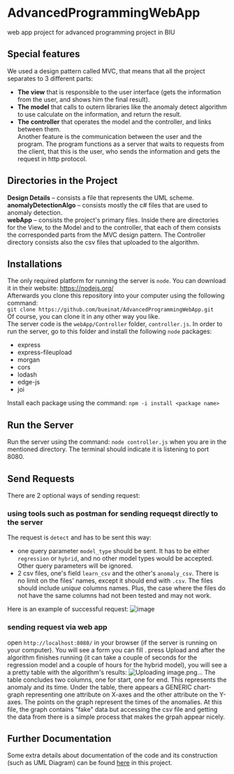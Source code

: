 # AdvancedProgrammingWebApp

web app project for advanced programming project in BIU


## Special features
We used a design pattern called MVC, that means that all the project  separates to 3 different parts:<br />
- **The view**  that is responsible to the user interface (gets the information from the user, and shows him the final result).<br />
- **The model** that calls to outern libraries like the anomaly detect algorithm to use calculate on the information, and return the result.<br />
- **The controller** that operates the model and the controller, and links between them.<br />
Another feature is the communication between the user and the program. The program functions as a server that waits to requests from the client, that this is the user, who sends the information and gets the request in http protocol.

## Directories in the Project<br />
**Design Details** – consists a file that represents the UML scheme.<br />
**anomalyDetectionAlgo** – consists mostly the c# files that are used to anomaly detection.<br />
**webApp** – consists the project's primary files. Inside there are directories for the View, to the Model and to the controller, that each of them consists the corresponded parts from the MVC design pattern. The Controller directory consists also the csv files that uploaded to the algorithm.


## Installations
The only required platform for running the server is `node`. You can download it in their website: https://nodejs.org/   
Afterwards you clone this repository into your computer using the following command:   
`git clone https://github.com/bueinat/AdvancedProgrammingWebApp.git`   
Of course, you can clone it in any other way you like.   
The server code is the `webApp/Controller` folder, `controller.js`. In order to run the server, go to this folder and install the following `node` packages:
- express
- express-fileupload
-	morgan
- cors
- lodash
- edge-js
-	joi   

Install each package using the command: `npm -i install <package name>`

## Run the Server
Run the server using the command: `node controller.js` when you are in the mentioned directory. The terminal should indicate it is listening to port 8080.

## Send Requests
There are 2 optional ways of sending request:

### using tools such as postman for sending requeqst directly to the server
The request is `detect` and has to be sent this way:
- one query parameter `model_type` should be sent. It has to be either `regression` or `hybrid`, and no other model types would be accepted. Other query parameters will be ignored.
- 2 csv files, one's field `learn_csv` and the other's `anomaly_csv`. There is no limit on the files' names, except it should end with `.csv`. The files should include *unique* columns names. Plus, the case where the files do not have the same columns had not been tested and may not work.

Here is an example of successful request:
![image](https://user-images.githubusercontent.com/62245924/120105789-257ffd00-c163-11eb-9326-6716b5c9b097.png)


### sending request via web app
open `http://localhost:8080/` in your browser (if the server is running on your computer). You will see a form you can fill . press Upload and after the algorithm finishes running (it can take a couple of seconds for the regression model and a couple of hours for the hybrid model), you will see a a pretty table with the algorithm's results:
![Uploading image.png…]()
The table concludes two columns, one for start, one for end. This represents the anomaly and its time. 
Under the table, there appears a GENERIC chart- graph representing one attribute on X-axes and the other attribute on the Y-axes. The points on the graph represent the times of the anomalies. At this file, the graph contains "fake" data but accessing the csv file and getting the data from there is a simple process that makes the grpah appear nicely. 

## Further Documentation
Some extra details about documentation of the code and its construction (such as UML Diagram) can be found [here](https://github.com/bueinat/AdvancedProgrammingWebApp/tree/main/Design%20Details) in this project.
